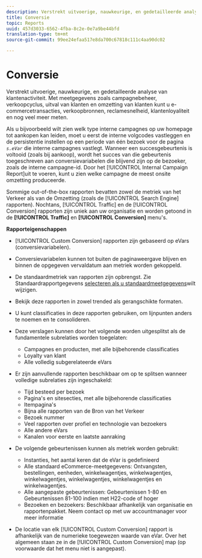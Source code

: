 ```yaml
---
description: Verstrekt uitvoerige, nauwkeurige, en gedetailleerde analyse van klantenactiviteit. Met meetgegevens zoals campagnebeheer, verkoopcyclus, uitval van klanten en omzetting van klanten kunt u e-commercetransacties, verkoopbronnen, reclamesnelheid, klantenloyaliteit en nog veel meer meten.
title: Conversie
topic: Reports
uuid: 457d3033-6562-4fba-8c2e-0e7a9be44bfd
translation-type: tm+mt
source-git-commit: 99ee24efaa517e8da700c67818c111c4aa90dc02

---
```



# Conversie

Verstrekt uitvoerige, nauwkeurige, en gedetailleerde analyse van klantenactiviteit. Met meetgegevens zoals campagnebeheer, verkoopcyclus, uitval van klanten en omzetting van klanten kunt u e-commercetransacties, verkoopbronnen, reclamesnelheid, klantenloyaliteit en nog veel meer meten.

Als u bijvoorbeeld wilt zien welk type interne campagnes op uw homepage tot aankopen kan leiden, moet u eerst de interne volgcodes vastleggen en de persistentie instellen op een periode van één bezoek voor de pagina *`s.eVar`* die interne campagnes vastlegt. Wanneer een succesgebeurtenis is voltooid (zoals bij aankoop), wordt het succes van die gebeurtenis toegeschreven aan conversievariabelen die blijvend zijn op de bezoeker, zoals de interne campagne-id. Door het [!UICONTROL Internal Campaign Report]uit te voeren, kunt u zien welke campagne de meest onsite omzetting produceerde.

Sommige out-of-the-box rapporten bevatten zowel de metriek van het Verkeer als van de Omzetting (zoals de [!UICONTROL Search Engine] rapporten). Nochtans, [!UICONTROL Traffic] en de [!UICONTROL Conversion] rapporten zijn uniek aan uw organisatie en worden getoond in de **[!UICONTROL Traffic]** en **[!UICONTROL Conversion]** menu&#39;s.

**Rapporteigenschappen**

* [!UICONTROL Custom Conversion] rapporten zijn gebaseerd op eVars (conversievariabelen).
* Conversievariabelen kunnen tot buiten de paginaweergave blijven en binnen de opgegeven vervaldatum aan metriek worden gekoppeld.
* De standaardmetriek van rapporten zijn opbrengst. Zie Standaardrapportgegevens [selecteren als u standaardmeetgegevens](https://marketing.adobe.com/resources/help/en_US/sc/user/t_metrics_set_default.html)wilt wijzigen.
* Bekijk deze rapporten in zowel trended als gerangschikte formaten.
* U kunt classificaties in deze rapporten gebruiken, om lijnpunten anders te noemen en te consolideren.
* Deze verslagen kunnen door het volgende worden uitgesplitst als de fundamentele subrelaties worden toegelaten:

   * Campagnes en producten, met alle bijbehorende classificaties
   * Loyalty van klant
   * Alle volledig subgerelateerde eVars

* Er zijn aanvullende rapporten beschikbaar om op te splitsen wanneer volledige subrelaties zijn ingeschakeld:

   * Tijd besteed per bezoek
   * Pagina&#39;s en sitesecties, met alle bijbehorende classificaties
   * Itempagina&#39;s
   * Bijna alle rapporten van de Bron van het Verkeer
   * Bezoek nummer
   * Veel rapporten over profiel en technologie van bezoekers
   * Alle andere eVars
   * Kanalen voor eerste en laatste aanraking

* De volgende gebeurtenissen kunnen als metriek worden gebruikt:

   * Instanties, het aantal keren dat de eVar is gedefinieerd
   * Alle standaard eCommerce-meetgegevens: Ontvangsten, bestellingen, eenheden, winkelwagentjes, winkelwagentjes, winkelwagentjes, winkelwagentjes, winkelwagentjes en winkelwagentjes.
   * Alle aangepaste gebeurtenissen: Gebeurtenissen 1-80 en Gebeurtenissen 81-100 indien met H22-code of hoger
   * Bezoeken en bezoekers: Beschikbaar afhankelijk van organisatie en rapportenpakket. Neem contact op met uw accountmanager voor meer informatie

* De locatie van elk [!UICONTROL Custom Conversion] rapport is afhankelijk van de numerieke toegewezen waarde van eVar. Over het algemeen staan ze in de [!UICONTROL Custom Conversion] map (op voorwaarde dat het menu niet is aangepast).

